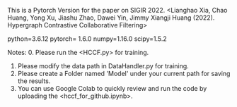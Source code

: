 This is a Pytorch Version for the paper on SIGIR 2022.
<Lianghao Xia, Chao Huang, Yong Xu, Jiashu Zhao, Dawei Yin, Jimmy Xiangji Huang (2022). Hypergraph Contrastive Collaborative Filtering>

python=3.6.12
pytorch= 1.6.0
numpy=1.16.0
scipy=1.5.2

Notes:
0. Please run the <HCCF.py> for training.
1. Please modify the data path in DataHandler.py for training.
2. Please create a Folder named 'Model' under your current path for saving the results.
3. You can use Google Colab to quickly review and run the code by uploading the <hccf_for_github.ipynb>. 

